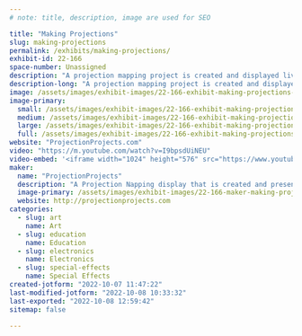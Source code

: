 ```yaml
---
# note: title, description, image are used for SEO

title: "Making Projections"
slug: making-projections
permalink: /exhibits/making-projections/
exhibit-id: 22-166
space-number: Unassigned
description: "A projection mapping project is created and displayed live. "
description-long: "A projection mapping project is created and displayed live. Attendees can watch the process, the end result, and ask questions."
image: /assets/images/exhibit-images/22-166-exhibit-making-projections-70b1dffb-5d01-478a-9759-522bdbb1e6c0-large.jpeg
image-primary: 
  small: /assets/images/exhibit-images/22-166-exhibit-making-projections-70b1dffb-5d01-478a-9759-522bdbb1e6c0-small.jpeg
  medium: /assets/images/exhibit-images/22-166-exhibit-making-projections-70b1dffb-5d01-478a-9759-522bdbb1e6c0-medium.jpeg
  large: /assets/images/exhibit-images/22-166-exhibit-making-projections-70b1dffb-5d01-478a-9759-522bdbb1e6c0-large.jpeg
  full: /assets/images/exhibit-images/22-166-exhibit-making-projections-70b1dffb-5d01-478a-9759-522bdbb1e6c0-full.jpeg
website: "ProjectionProjects.com"
video: "https://m.youtube.com/watch?v=I9bpsdUiNEU"
video-embed: '<iframe width="1024" height="576" src="https://www.youtube.com/embed/I9bpsdUiNEU?feature=oembed" frameborder="0" allow="accelerometer; autoplay; clipboard-write; encrypted-media; gyroscope; picture-in-picture" allowfullscreen title="Nick Comis Demo Reel for CC"></iframe>'
maker: 
  name: "ProjectionProjects"
  description: "A Projection Napping display that is created and presented live in front of attendees with makers on hand to demo and answer questions."
  image-primary: /assets/images/exhibit-images/22-166-maker-making-projections-66266c6b-2523-4a02-b137-60309954c2c5-medium.jpeg
  website: http://projectionprojects.com
categories: 
  - slug: art
    name: Art
  - slug: education
    name: Education
  - slug: electronics
    name: Electronics
  - slug: special-effects
    name: Special Effects
created-jotform: "2022-10-07 11:47:22"
last-modified-jotform: "2022-10-08 10:33:32"
last-exported: "2022-10-08 12:59:42"
sitemap: false

---
```

